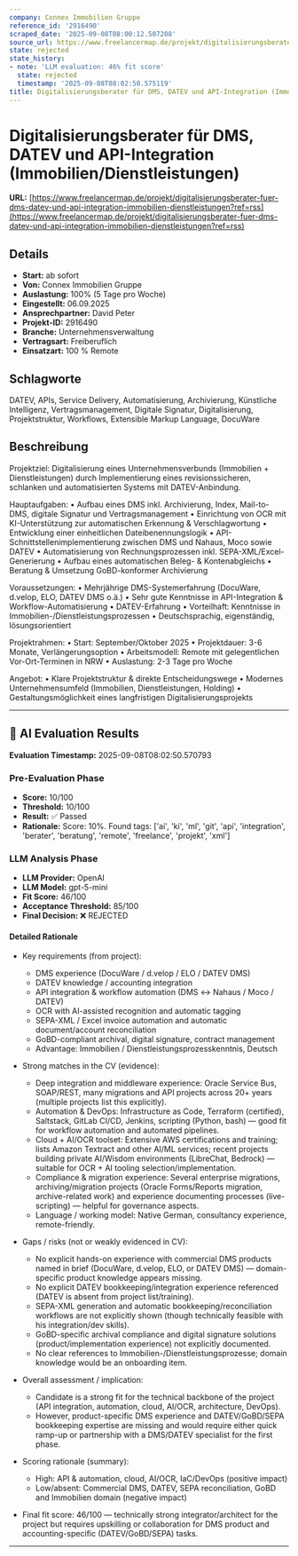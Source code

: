 ```yaml
---
company: Connex Immobilien Gruppe
reference_id: '2916490'
scraped_date: '2025-09-08T08:00:12.507208'
source_url: https://www.freelancermap.de/projekt/digitalisierungsberater-fuer-dms-datev-und-api-integration-immobilien-dienstleistungen?ref=rss
state: rejected
state_history:
- note: 'LLM evaluation: 46% fit score'
  state: rejected
  timestamp: '2025-09-08T08:02:50.575119'
title: Digitalisierungsberater für DMS, DATEV und API-Integration (Immobilien/Dienstleistungen)
---
```



# Digitalisierungsberater für DMS, DATEV und API-Integration (Immobilien/Dienstleistungen)
**URL:** [https://www.freelancermap.de/projekt/digitalisierungsberater-fuer-dms-datev-und-api-integration-immobilien-dienstleistungen?ref=rss](https://www.freelancermap.de/projekt/digitalisierungsberater-fuer-dms-datev-und-api-integration-immobilien-dienstleistungen?ref=rss)
## Details
- **Start:** ab sofort
- **Von:** Connex Immobilien Gruppe
- **Auslastung:** 100% (5 Tage pro Woche)
- **Eingestellt:** 06.09.2025
- **Ansprechpartner:** David Peter
- **Projekt-ID:** 2916490
- **Branche:** Unternehmensverwaltung
- **Vertragsart:** Freiberuflich
- **Einsatzart:** 100
                                                % Remote

## Schlagworte
DATEV, APIs, Service Delivery, Automatisierung, Archivierung, Künstliche Intelligenz, Vertragsmanagement, Digitale Signatur, Digitalisierung, Projektstruktur, Workflows, Extensible Markup Language, DocuWare

## Beschreibung
Projektziel:
Digitalisierung eines Unternehmensverbunds (Immobilien + Dienstleistungen) durch Implementierung eines revisionssicheren, schlanken und automatisierten Systems mit DATEV-Anbindung.

Hauptaufgaben:
• Aufbau eines DMS inkl. Archivierung, Index, Mail-to-DMS, digitale Signatur und Vertragsmanagement
• Einrichtung von OCR mit KI-Unterstützung zur automatischen Erkennung & Verschlagwortung
• Entwicklung einer einheitlichen Dateibenennungslogik
• API-Schnittstellenimplementierung zwischen DMS und Nahaus, Moco sowie DATEV
• Automatisierung von Rechnungsprozessen inkl. SEPA-XML/Excel-Generierung
• Aufbau eines automatischen Beleg- & Kontenabgleichs
• Beratung & Umsetzung GoBD-konformer Archivierung

Voraussetzungen:
• Mehrjährige DMS-Systemerfahrung (DocuWare, d.velop, ELO, DATEV DMS o.ä.)
• Sehr gute Kenntnisse in API-Integration & Workflow-Automatisierung
• DATEV-Erfahrung
• Vorteilhaft: Kenntnisse in Immobilien-/Dienstleistungsprozessen
• Deutschsprachig, eigenständig, lösungsorientiert

Projektrahmen:
• Start: September/Oktober 2025
• Projektdauer: 3-6 Monate, Verlängerungsoption
• Arbeitsmodell: Remote mit gelegentlichen Vor-Ort-Terminen in NRW
• Auslastung: 2-3 Tage pro Woche

Angebot:
• Klare Projektstruktur & direkte Entscheidungswege
• Modernes Unternehmensumfeld (Immobilien, Dienstleistungen, Holding)
• Gestaltungsmöglichkeit eines langfristigen Digitalisierungsprojekts

---

## 🤖 AI Evaluation Results

**Evaluation Timestamp:** 2025-09-08T08:02:50.570793

### Pre-Evaluation Phase
- **Score:** 10/100
- **Threshold:** 10/100
- **Result:** ✅ Passed
- **Rationale:** Score: 10%. Found tags: ['ai', 'ki', 'ml', 'git', 'api', 'integration', 'berater', 'beratung', 'remote', 'freelance', 'projekt', 'xml']

### LLM Analysis Phase
- **LLM Provider:** OpenAI
- **LLM Model:** gpt-5-mini
- **Fit Score:** 46/100
- **Acceptance Threshold:** 85/100
- **Final Decision:** ❌ REJECTED

#### Detailed Rationale
- Key requirements (from project):
  - DMS experience (DocuWare / d.velop / ELO / DATEV DMS)
  - DATEV knowledge / accounting integration
  - API integration & workflow automation (DMS ↔ Nahaus / Moco / DATEV)
  - OCR with AI-assisted recognition and automatic tagging
  - SEPA-XML / Excel invoice automation and automatic document/account reconciliation
  - GoBD-compliant archival, digital signature, contract management
  - Advantage: Immobilien / Dienstleistungsprozesskenntnis, Deutsch

- Strong matches in the CV (evidence):
  - Deep integration and middleware experience: Oracle Service Bus, SOAP/REST, many migrations and API projects across 20+ years (multiple projects list this explicitly).
  - Automation & DevOps: Infrastructure as Code, Terraform (certified), Saltstack, GitLab CI/CD, Jenkins, scripting (Python, bash) — good fit for workflow automation and automated pipelines.
  - Cloud + AI/OCR toolset: Extensive AWS certifications and training; lists Amazon Textract and other AI/ML services; recent projects building private AI/Wisdom environments (LibreChat, Bedrock) — suitable for OCR + AI tooling selection/implementation.
  - Compliance & migration experience: Several enterprise migrations, archiving/migration projects (Oracle Forms/Reports migration, archive-related work) and experience documenting processes (live-scripting) — helpful for governance aspects.
  - Language / working model: Native German, consultancy experience, remote-friendly.

- Gaps / risks (not or weakly evidenced in CV):
  - No explicit hands-on experience with commercial DMS products named in brief (DocuWare, d.velop, ELO, or DATEV DMS) — domain-specific product knowledge appears missing.
  - No explicit DATEV bookkeeping/integration experience referenced (DATEV is absent from project list/training).
  - SEPA-XML generation and automatic bookkeeping/reconciliation workflows are not explicitly shown (though technically feasible with his integration/dev skills).
  - GoBD-specific archival compliance and digital signature solutions (product/implementation experience) not explicitly documented.
  - No clear references to Immobilien-/Dienstleistungsprozesse; domain knowledge would be an onboarding item.

- Overall assessment / implication:
  - Candidate is a strong fit for the technical backbone of the project (API integration, automation, cloud, AI/OCR, architecture, DevOps).  
  - However, product-specific DMS experience and DATEV/GoBD/SEPA bookkeeping expertise are missing and would require either quick ramp-up or partnership with a DMS/DATEV specialist for the first phase.

- Scoring rationale (summary):
  - High: API & automation, cloud, AI/OCR, IaC/DevOps (positive impact)
  - Low/absent: Commercial DMS, DATEV, SEPA reconciliation, GoBD and Immobilien domain (negative impact)

- Final fit score: 46/100 — technically strong integrator/architect for the project but requires upskilling or collaboration for DMS product and accounting-specific (DATEV/GoBD/SEPA) tasks.

---
